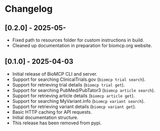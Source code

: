 # Changelog

## [0.2.0] - 2025-05-

- Fixed path to resources folder for custom instructions in build.
- Cleaned up documentation in preparation for biomcp.org website.

## [0.1.0] - 2025-04-03

- Initial release of BioMCP CLI and server.
- Support for searching ClinicalTrials.gov (`biomcp trial search`).
- Support for retrieving trial details (`biomcp trial get`).
- Support for searching PubMed/PubTator3 (`biomcp article search`).
- Support for retrieving article details (`biomcp article get`).
- Support for searching MyVariant.info (`biomcp variant search`).
- Support for retrieving variant details (`biomcp variant get`).
- Basic HTTP caching for API requests.
- Initial documentation structure.
- This release has been removed from pypi.
